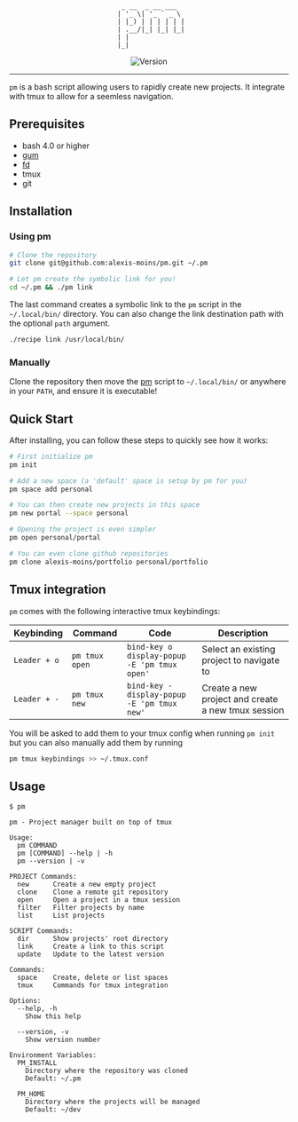 <div align='center'>

```
                  
                  
  _ __  _ __ ___  
 | '_ \| '_ ` _ \ 
 | |_) | | | | | |
 | .__/|_| |_| |_|
 | |              
 |_|              
```

![Version](https://img.shields.io/badge/version-1.0.0-blue.svg)

</div>

---

`pm` is a bash script allowing users to rapidly create new projects. It integrate with tmux to allow for a seemless navigation.

## Prerequisites

- bash 4.0 or higher
- [gum](https://github.com/charmbracelet/gum)
- [fd](https://github.com/sharkdp/fd)
- tmux
- git


## Installation

### Using pm

```bash
# Clone the repository
git clone git@github.com:alexis-moins/pm.git ~/.pm

# Let pm create the symbolic link for you!
cd ~/.pm && ./pm link
```

The last command creates a symbolic link to the `pm` script in the `~/.local/bin/` directory. You can also change the link destination path with the optional `path` argument.
```bash
./recipe link /usr/local/bin/
```

### Manually

Clone the repository then move the [pm](pm) script to `~/.local/bin/` or anywhere in your `PATH`, and ensure it is executable!

## Quick Start

After installing, you can follow these steps to quickly see how it works:

```bash
# First initialize pm
pm init

# Add a new space (a 'default' space is setup by pm for you)
pm space add personal

# You can then create new projects in this space
pm new portal --space personal

# Opening the project is even simpler
pm open personal/portal

# You can even clone github repositories
pm clone alexis-moins/portfolio personal/portfolio
```

## Tmux integration

`pm` comes with the following interactive tmux keybindings:

| Keybinding   | Command        | Code                                         | Description                                        |
| ------------ | -------------- | -------------------------------------------- | -------------------------------------------------- |
| `Leader + o` | `pm tmux open` | `bind-key o display-popup -E 'pm tmux open'` | Select an existing project to navigate to          |
| `Leader + -` | `pm tmux new`  | `bind-key - display-popup -E 'pm tmux new'`  | Create a new project and create a new tmux session |

You will be asked to add them to your tmux config when running `pm init` but you can also manually add them by running
```bash
pm tmux keybindings >> ~/.tmux.conf
```

## Usage

```
$ pm

pm - Project manager built on top of tmux

Usage:
  pm COMMAND
  pm [COMMAND] --help | -h
  pm --version | -v

PROJECT Commands:
  new      Create a new empty project
  clone    Clone a remote git repository
  open     Open a project in a tmux session
  filter   Filter projects by name
  list     List projects

SCRIPT Commands:
  dir      Show projects' root directory
  link     Create a link to this script
  update   Update to the latest version

Commands:
  space    Create, delete or list spaces
  tmux     Commands for tmux integration

Options:
  --help, -h
    Show this help

  --version, -v
    Show version number

Environment Variables:
  PM_INSTALL
    Directory where the repository was cloned
    Default: ~/.pm

  PM_HOME
    Directory where the projects will be managed
    Default: ~/dev
```

